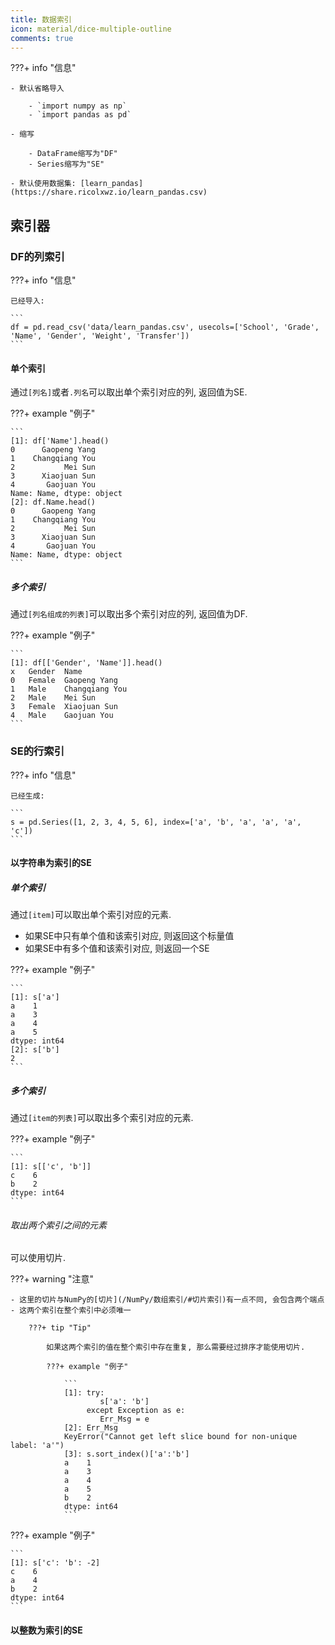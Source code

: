 ```yaml
---
title: 数据索引
icon: material/dice-multiple-outline
comments: true
---
```


???+ info "信息"

    - 默认省略导入

        - `import numpy as np`
        - `import pandas as pd`

    - 缩写

        - DataFrame缩写为"DF"
        - Series缩写为"SE"

    - 默认使用数据集: [learn_pandas](https://share.ricolxwz.io/learn_pandas.csv)

## 索引器

### DF的列索引

???+ info "信息"

    已经导入:

    ```
    df = pd.read_csv('data/learn_pandas.csv', usecols=['School', 'Grade', 'Name', 'Gender', 'Weight', 'Transfer'])
    ```

#### 单个索引

通过`[列名]`或者`.列名`可以取出单个索引对应的列, 返回值为SE. 

???+ example "例子"

    ```
    [1]: df['Name'].head()
    0      Gaopeng Yang
    1    Changqiang You
    2           Mei Sun
    3      Xiaojuan Sun
    4       Gaojuan You
    Name: Name, dtype: object
    [2]: df.Name.head()
    0      Gaopeng Yang
    1    Changqiang You
    2           Mei Sun
    3      Xiaojuan Sun
    4       Gaojuan You
    Name: Name, dtype: object
    ```

##### 多个索引

通过`[列名组成的列表]`可以取出多个索引对应的列, 返回值为DF.

???+ example "例子"

    ```
    [1]: df[['Gender', 'Name']].head()
    x	Gender	Name
    0	Female	Gaopeng Yang
    1	Male	Changqiang You
    2	Male	Mei Sun
    3	Female	Xiaojuan Sun
    4	Male	Gaojuan You
    ```

### SE的行索引

???+ info "信息"

    已经生成:

    ```
    s = pd.Series([1, 2, 3, 4, 5, 6], index=['a', 'b', 'a', 'a', 'a', 'c'])
    ```

#### 以字符串为索引的SE

##### 单个索引

通过`[item]`可以取出单个索引对应的元素.

- 如果SE中只有单个值和该索引对应, 则返回这个标量值
- 如果SE中有多个值和该索引对应, 则返回一个SE

???+ example "例子"

    ```
    [1]: s['a']
    a    1
    a    3
    a    4
    a    5
    dtype: int64
    [2]: s['b']
    2
    ```

##### 多个索引 

通过`[item的列表]`可以取出多个索引对应的元素.

???+ example "例子"

    ```
    [1]: s[['c', 'b']]
    c    6
    b    2
    dtype: int64
    ```

###### 取出两个索引之间的元素

可以使用切片. 

???+ warning "注意"

    - 这里的切片与NumPy的[切片](/NumPy/数组索引/#切片索引)有一点不同, 会包含两个端点
    - 这两个索引在整个索引中必须唯一

        ???+ tip "Tip"

            如果这两个索引的值在整个索引中存在重复, 那么需要经过排序才能使用切片.

            ???+ example "例子"

                ```
                [1]: try:
                        s['a': 'b']
                     except Exception as e:
                        Err_Msg = e
                [2]: Err_Msg
                KeyError("Cannot get left slice bound for non-unique label: 'a'")
                [3]: s.sort_index()['a':'b']
                a    1
                a    3
                a    4
                a    5
                b    2
                dtype: int64
                ```

???+ example "例子"

    ```
    [1]: s['c': 'b': -2]
    c    6
    a    4
    b    2
    dtype: int64
    ```

#### 以整数为索引的SE

